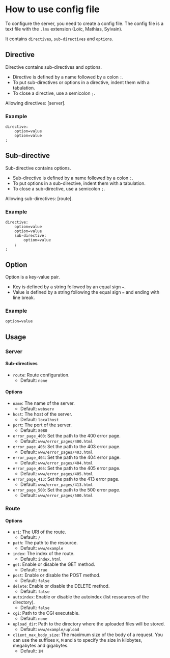# How to use config file

To configure the server, you need to create a config file. The config file is a text file with the `.lms` extension (Loïc, Mathias, Sylvain).

It contains `directives`, `sub-directives` and `options`.

## Directive
Directive contains sub-directives and options.

- Directive is defined by a name followed by a colon `:`.
- To put sub-directives or options in a directive, indent them with a tabulation.
- To close a directive, use a semicolon `;`.

Allowing directives: [server].

### Example

```
directive:
	option=value
	option=value
;
```

## Sub-directive
Sub-directive contains options.

- Sub-directive is defined by a name followed by a colon `:`.
- To put options in a sub-directive, indent them with a tabulation.
- To close a sub-directive, use a semicolon `;`.

Allowing sub-directives: [route].

### Example

```
directive:
	option=value
	option=value
	sub-directive:
		option=value
	;
;
```

## Option
Option is a key-value pair.

- Key is defined by a string followed by an equal sign `=`.
- Value is defined by a string following the equal sign `=` and ending with line break.

### Example

```
option=value
```

## Usage

### Server

#### Sub-directives
- `route`: Route configuration.
  - Default: `none`

#### Options
- `name`: The name of the server.
  - Default: `webserv`
- `host`: The host of the server.
  - Default: `localhost`
- `port`: The port of the server.
  - Default: `8080`
- `error_page_400`: Set the path to the 400 error page.
  - Default: `www/error_pages/400.html`
- `error_page_403`: Set the path to the 403 error page.
  - Default: `www/error_pages/403.html`
- `error_page_404`: Set the path to the 404 error page.
  - Default: `www/error_pages/404.html`
- `error_page_405`: Set the path to the 405 error page.
  - Default: `www/error_pages/405.html`
- `error_page_413`: Set the path to the 413 error page.
  - Default: `www/error_pages/413.html`
- `error_page_500`: Set the path to the 500 error page.
  - Default: `www/error_pages/500.html`

### Route

#### Options
- `uri`: The URI of the route.
  - Default: `/`
- `path`: The path to the resource.
  - Default: `www/example`
- `index`: The index of the route.
  - Default: `index.html`
- `get`: Enable or disable the GET method.
  - Default: `true`
- `post`: Enable or disable the POST method.
  - Default: `false`
- `delete`: Enable or disable the DELETE method.
  - Default: `false`
- `autoindex`: Enable or disable the autoindex (list ressources of the directory).
  - Default: `false`
- `cgi`: Path to the CGI executable.
  - Default: `none`
- `upload_dir`: Path to the directory where the uploaded files will be stored.
  - Default: `www/example/upload`
- `client_max_body_size`: The maximum size of the body of a request. You can use the suffixes `K`, `M` and `G` to specify the size in kilobytes, megabytes and gigabytes.
  - Default: `1M`
